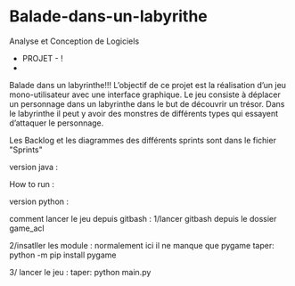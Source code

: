 ﻿# Balade-dans-un-labyrithe
Analyse et Conception de Logiciels
- PROJET - !
- 
Balade dans un labyrinthe!!!
L’objectif  de  ce  projet  est  la  réalisation  d’un  jeu  mono-utilisateur  avec  une  interface 
graphique.  Le  jeu  consiste  à  déplacer  un  personnage  dans  un  labyrinthe  dans  le  but  de 
découvrir un trésor. Dans le labyrinthe il peut y avoir des monstres de différents types qui 
essayent d’attaquer le personnage.


Les Backlog et les diagrammes des différents sprints sont dans le fichier "Sprints"

version java :

How to run :


version python :

comment lancer le jeu depuis gitbash : 
1/lancer gitbash depuis le dossier game_acl

2/insatller les module : normalement ici il ne manque que pygame
taper: python -m pip install pygame

3/ lancer le jeu : 
taper: python main.py
